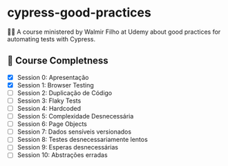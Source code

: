 # cypress-good-practices

👨‍🎓 A course ministered by Walmir Filho at Udemy about good practices for automating tests with Cypress.

## 🐾 Course Completness

- [x] Session 0: Apresentação
- [x] Session 1: Browser Testing
- [ ] Session 2: Duplicação de Código
- [ ] Session 3: Flaky Tests
- [ ] Session 4: Hardcoded
- [ ] Session 5: Complexidade Desnecessária
- [ ] Session 6: Page Objects
- [ ] Session 7: Dados sensíveis versionados
- [ ] Session 8: Testes desnecessariamente lentos
- [ ] Session 9: Esperas desnecessárias
- [ ] Session 10: Abstrações erradas
